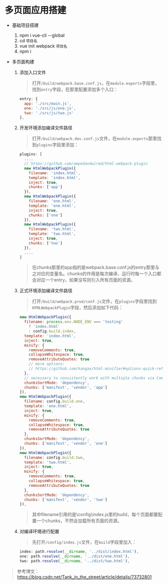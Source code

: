 # 多页面应用搭建

- 基础项目搭建

  1. npm i vue-cli --global
  2. cd `项目名`
  3. vue init webpack `项目名`
  4. npm i

- 多页面构建

  1. 添加入口文件

     > 打开`/build/webpack.base.conf.js`，在`module.exports`字段里，找到`entry`字段，在那里配置添加多个入口：

     ```javascript
     entry: {
       app: './src/main.js',
       one: './src/js/one.js',
       two: './src/js/two.js'
     },
     ```

  2. 开发环境添加编译文件路径

     > 打开`/build/webpack.dev.conf.js`文件，在`module.exports`那里找到`plugins`字段里添加：

     ```javascript
     plugins: [
       ....
       // https://github.com/ampedandwired/html-webpack-plugin
       new HtmlWebpackPlugin({
         filename: 'index.html',
         template: 'index.html',
         inject: true,
         chunks: ['app']
       }),
       new HtmlWebpackPlugin({
         filename: 'one.html',
         template: 'one.html',
         inject: true,
         chunks: ['one']
       }),
       new HtmlWebpackPlugin({
         filename: 'two.html',
         template: 'two.html',
         inject: true,
         chunks: ['two']
       }),
       ....
     ]
     ```

     > 在chunks那里的app指的是webpack.base.conf.js的entry那里与之对应的变量名。chunks的作用是每次编译、运行时每一个入口都会对应一个entry，如果没写则引入所有页面的资源。

  3. 正式环境添加编译文件路径

     > 打开`/build/webpack.prod/conf.js`文件，在`plugins`字段里找到`HTMLWebpackPlugin`字段，然后添加如下代码：

     ```javascript
     new HtmlWebpackPlugin({
       filename: process.env.NODE_ENV === 'testing'
         ? 'index.html'
         : config.build.index,
       template: 'index.html',
       inject: true,
       minify: {
         removeComments: true,
         collapseWhitespace: true,
         removeAttributeQuotes: true
         // more options:
         // https://github.com/kangax/html-minifier#options-quick-reference
       },
       // necessary to consistently work with multiple chunks via CommonsChunkPlugin
       chunksSortMode: 'dependency',
       chunks: ['manifest', 'vendor', 'app']
     }),
     new HtmlWebpackPlugin({
       filename: config.build.one,
       template: 'one.html',
       inject: true,
       minify: {
         removeComments: true,
         collapseWhitespace: true,
         removeAttributeQuotes: true
       },
       chunksSortMode: 'dependency',
       chunks: ['manifest', 'vendor', 'one']
     }),
     new HtmlWebpackPlugin({
       filename: config.build.two,
       template: 'two.html',
       inject: true,
       minify: {
         removeComments: true,
         collapseWhitespace: true,
         removeAttributeQuotes: true
       },
       chunksSortMode: 'dependency',
       chunks: ['manifest', 'vendor', 'two']
     }),
     ```

     > 其中filename引用的是\config\index.js里的build，每个页面都要配置一个chunks，不然会加载所有页面的资源。

  4. 对编译环境进行配置

     > 先打开`/config/index.js`文件，在`build`字段里加入：

     ```javascript
     index: path.resolve(__dirname, '../dist/index.html'),
     one: path.resolve(__dirname, '../dist/one.html'),
     two: path.resolve(__dirname, '../dist/two.html'),
     ```

> 参考博文：https://blog.csdn.net/Tank_in_the_street/article/details/73732801